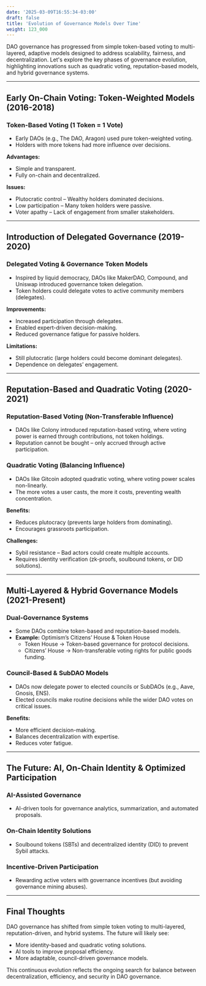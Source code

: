 ```yaml
---
date: '2025-03-09T16:55:34-03:00'
draft: false
title: 'Evolution of Governance Models Over Time'
weight: 123_000
---
```


DAO governance has progressed from simple token-based voting to multi-layered, adaptive models designed to address scalability, fairness, and decentralization. Let's explore the key phases of governance evolution, highlighting innovations such as quadratic voting, reputation-based models, and hybrid governance systems.  

---

## **Early On-Chain Voting: Token-Weighted Models (2016-2018)**  

### **Token-Based Voting (1 Token = 1 Vote)**  
- Early DAOs (e.g., The DAO, Aragon) used pure token-weighted voting.  
- Holders with more tokens had more influence over decisions.  

**Advantages:**  
- Simple and transparent.  
- Fully on-chain and decentralized.  

**Issues:**  
- Plutocratic control – Wealthy holders dominated decisions.  
- Low participation – Many token holders were passive.  
- Voter apathy – Lack of engagement from smaller stakeholders.  

---

## **Introduction of Delegated Governance (2019-2020)**  

### **Delegated Voting & Governance Token Models**  
- Inspired by liquid democracy, DAOs like MakerDAO, Compound, and Uniswap introduced governance token delegation.  
- Token holders could delegate votes to active community members (delegates).  

**Improvements:**  
- Increased participation through delegates.  
- Enabled expert-driven decision-making.  
- Reduced governance fatigue for passive holders.  

**Limitations:**  
- Still plutocratic (large holders could become dominant delegates).  
- Dependence on delegates’ engagement.  

---

## **Reputation-Based and Quadratic Voting (2020-2021)**  

### **Reputation-Based Voting (Non-Transferable Influence)**  
- DAOs like Colony introduced reputation-based voting, where voting power is earned through contributions, not token holdings.  
- Reputation cannot be bought – only accrued through active participation.  

### **Quadratic Voting (Balancing Influence)**  
- DAOs like Gitcoin adopted quadratic voting, where voting power scales non-linearly.  
- The more votes a user casts, the more it costs, preventing wealth concentration.  

**Benefits:**  
- Reduces plutocracy (prevents large holders from dominating).  
- Encourages grassroots participation.  

**Challenges:**  
- Sybil resistance – Bad actors could create multiple accounts.  
- Requires identity verification (zk-proofs, soulbound tokens, or DID solutions).  

---

## **Multi-Layered & Hybrid Governance Models (2021-Present)**  

### **Dual-Governance Systems**  
- Some DAOs combine token-based and reputation-based models.  
- **Example:** Optimism’s Citizens’ House & Token House  
  - Token House → Token-based governance for protocol decisions.  
  - Citizens’ House → Non-transferable voting rights for public goods funding.  

### **Council-Based & SubDAO Models**  
- DAOs now delegate power to elected councils or SubDAOs (e.g., Aave, Gnosis, ENS).  
- Elected councils make routine decisions while the wider DAO votes on critical issues.  

**Benefits:**  
- More efficient decision-making.  
- Balances decentralization with expertise.  
- Reduces voter fatigue.  

---

## **The Future: AI, On-Chain Identity & Optimized Participation**  

### **AI-Assisted Governance**  
- AI-driven tools for governance analytics, summarization, and automated proposals.  

### **On-Chain Identity Solutions**  
- Soulbound tokens (SBTs) and decentralized identity (DID) to prevent Sybil attacks.  

### **Incentive-Driven Participation**  
- Rewarding active voters with governance incentives (but avoiding governance mining abuses).  

---

## **Final Thoughts**  

DAO governance has shifted from simple token voting to multi-layered, reputation-driven, and hybrid systems. The future will likely see:  

- More identity-based and quadratic voting solutions.  
- AI tools to improve proposal efficiency.  
- More adaptable, council-driven governance models.  

This continuous evolution reflects the ongoing search for balance between decentralization, efficiency, and security in DAO governance. 

